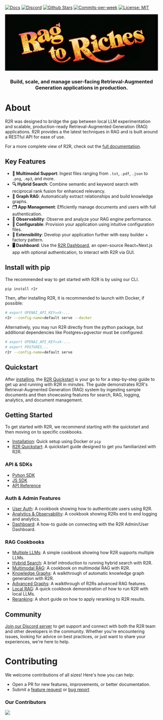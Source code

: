 <p align="left">
  <a href="https://r2r-docs.sciphi.ai"><img src="https://img.shields.io/badge/docs.sciphi.ai-3F16E4" alt="Docs"></a>
  <a href="https://discord.gg/p6KqD2kjtB"><img src="https://img.shields.io/discord/1120774652915105934?style=social&logo=discord" alt="Discord"></a>
  <a href="https://github.com/SciPhi-AI"><img src="https://img.shields.io/github/stars/SciPhi-AI/R2R" alt="Github Stars"></a>
  <a href="https://github.com/SciPhi-AI/R2R/pulse"><img src="https://img.shields.io/github/commit-activity/w/SciPhi-AI/R2R" alt="Commits-per-week"></a>
  <a href="https://opensource.org/licenses/MIT"><img src="https://img.shields.io/badge/License-MIT-purple.svg" alt="License: MIT"></a>
</p>

<img src="./assets/r2r.png" alt="R2R Answer Engine">
<h3 align="center">
Build, scale, and manage user-facing Retrieval-Augmented Generation applications in production.
</h3>

# About
R2R was designed to bridge the gap between local LLM experimentation and scalable, production-ready Retrieval-Augmented Generation (RAG) applications. R2R provides a the latest techniques in RAG and is built around a RESTful API for ease of use.

For a more complete view of R2R, check out the [full documentation](https://r2r-docs.sciphi.ai/).

## Key Features
- **📁 Multimodal Support**: Ingest files ranging from `.txt`, `.pdf`, `.json` to `.png`, `.mp3`, and more.
- **🔍 Hybrid Search**: Combine semantic and keyword search with reciprocal rank fusion for enhanced relevancy.
- **🔗 Graph RAG**: Automatically extract relationships and build knowledge graphs.
- **🗂️ App Management**: Efficiently manage documents and users with full authentication.
- **🔭 Observability**: Observe and analyze your RAG engine performance.
- **🧩 Configurable**: Provision your application using intuitive configuration files.
- **🔌 Extensibility**: Develop your application further with easy builder + factory pattern.
- **🖥️ Dashboard**: Use the [R2R Dashboard](https://github.com/SciPhi-AI/R2R-Dashboard), an open-source React+Next.js app with optional authentication, to interact with R2R via GUI.


## Install with pip
The recommended way to get started with R2R is by using our CLI.

```bash
pip install r2r
```

Then, after installing R2R, it is recommended to launch with Docker, if possible:

```bash
# export OPENAI_API_KEY=sk-...
r2r --config-name=default serve --docker
```

Alternatively, you may run R2R directly from the python package, but additional dependencies like Postgres+pgvector must be configured:

```bash
# export OPENAI_API_KEY=sk-...
# export POSTGRES...
r2r --config-name=default serve
```


## Quickstart
After [installing](https://r2r-docs.sciphi.ai/installation), the [R2R Quickstart](https://r2r-docs.sciphi.ai/quickstart) is your go to for a step-by-step guide to get up and running with R2R in minutes. The guide demonstrates R2R's Retrieval-Augmented Generation (RAG) system by ingesting sample documents and then showcasing features for search, RAG, logging, analytics, and document management.
## Getting Started

To get started with R2R, we recommend starting with the quickstart and then moving on to specific cookbooks.

- [Installation](https://r2r-docs.sciphi.ai/installation): Quick setup using Docker or `pip`
- [R2R Quickstart](https://r2r-docs.sciphi.ai/quickstart): A quickstart guide designed to get you familiarized with R2R.


### API & SDKs
- [Pyhon SDK](https://r2r-docs.sciphi.ai/python-sdk)
- [JS SDK](https://r2r-docs.sciphi.ai/js-sdk)
- [API Reference](https://r2r-docs.sciphi.ai/api-reference/introduction)

  
### Auth & Admin Features
- [User Auth](https://r2r-docs.sciphi.ai/cookbooks/user-auth): A cookbook showing how to authenticate users using R2R.
- [Analytics & Observability](https://r2r-docs.sciphi.ai/cookbooks/observability): A cookbook showing R2Rs end to end logging and analytics.
- [Dashboard](https://r2r-docs.sciphi.ai/cookbooks/dashboard): A how-to guide on connecting with the R2R Admin/User Dashboard.

### RAG Cookbooks

- [Multiple LLMs](https://r2r-docs.sciphi.ai/cookbooks/multiple-llms): A simple cookbook showing how R2R supports multiple LLMs.
- [Hybrid Search](https://r2r-docs.sciphi.ai/cookbooks/hybrid-search): A brief introduction to running hybrid search with R2R.
- [Multimodal RAG](https://r2r-docs.sciphi.ai/cookbooks/multimodal): A cookbook on multimodal RAG with R2R.
- [Knowledge Graphs](https://r2r-docs.sciphi.ai/cookbooks/knowledge-graph): A walkthrough of automatic knowledge graph generation with R2R.
- [Advanced Graphs](https://r2r-docs.sciphi.ai/cookbooks/advanced-rag): A walkthrough of R2Rs advanced RAG features.
- [Local RAG](https://r2r-docs.sciphi.ai/cookbooks/local-rag): A quick cookbook demonstration of how to run R2R with local LLMs.
- [Reranking](https://r2r-docs.sciphi.ai/cookbooks/rerank-search): A short guide on how to apply reranking to R2R results.

## Community

[Join our Discord server](https://discord.gg/p6KqD2kjtB) to get support and connect with both the R2R team and other developers in the community. Whether you're encountering issues, looking for advice on best practices, or just want to share your experiences, we're here to help.

# Contributing

We welcome contributions of all sizes! Here's how you can help:

- Open a PR for new features, improvements, or better documentation.
- Submit a [feature request](https://github.com/SciPhi-AI/R2R/issues/new?assignees=&labels=&projects=&template=feature_request.md&title=) or [bug report](https://github.com/SciPhi-AI/R2R/issues/new?assignees=&labels=&projects=&template=bug_report.md&title=)

### Our Contributors
<a href="https://github.com/SciPhi-AI/R2R/graphs/contributors">
  <img src="https://contrib.rocks/image?repo=SciPhi-AI/R2R" />
</a>
